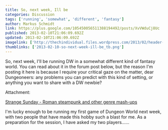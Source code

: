 ```yaml
---
title: So, next week, Ill be
categories: Discussion
tags: ['running', 'somewhat', 'different', 'fantasy']
author: Markus Schmidt
link: https://plus.google.com/105450056511388194492/posts/XvVWduCj8Uc
published: 2013-02-10T21:06:09.692Z
updated: 2013-02-10T21:06:09.692Z
imagelink: ['http://thechindividual.files.wordpress.com/2013/02/header-wip2.png']
thumblinks: ['2013-02-10-so-next-week-ill-be_tb.png']
---
```


So, next week, I&#39;ll be running DW in a somewhat different kind of fantasy world. You can read about it in the forum post below, but the reason I&#39;m posting it here is because I require your critical gaze on the matter, dear Dungeoneers: any problems you can predict with this kind of setting, or anything you want to share with a DW newbie?


Attachment:

<a href='http://wp.me/p2YTXH-5q'>Strange Sunday - Roman steampunk and other genre mash-ups</a>


I'm lucky enough to be running my first game of Dungeon World next week, with two people that have made this hobby such a blast for me. As a preparation for the session, I have asked my two players......